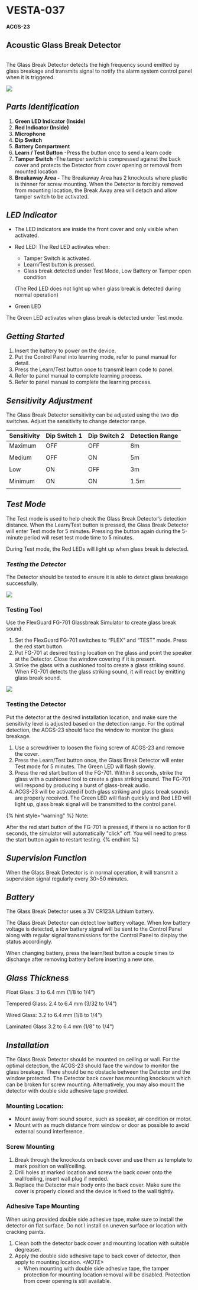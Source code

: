 # VESTA-037

**ACGS-23**

## **Acoustic Glass Break Detector**&#x20;

<figure><img src=".gitbook/assets/image (33).png" alt=""><figcaption></figcaption></figure>

The Glass Break Detector detects the high frequency sound emitted by glass breakage and transmits signal to notify the alarm system control panel when it is triggered.

![](<.gitbook/assets/0 (44).png>)

## _**Parts Identification**_

1. **Green LED Indicator (Inside)**
2. **Red Indicator (Inside)**
3. **Microphone**
4. **Dip Switch**
5. **Battery Compartment**
6. **Learn / Test Button** -Press the button once to send a learn code
7. **Tamper Switch** -The tamper switch is compressed against the back cover and protects the Detector from cover opening or removal from mounted location
8. **Breakaway Area -** The Breakaway Area has 2 knockouts where plastic is thinner for screw mounting. When the Detector is forcibly removed from mounting location, the Break Away area will detach and allow tamper switch to be activated.

## _**LED Indicator**_

* The LED indicators are inside the front cover and only visible when activated.
*   Red LED: The Red LED activates when:

    * Tamper Switch is activated.
    * Learn/Test button is pressed.
    * Glass break detected under Test Mode, Low Battery or Tamper open condition&#x20;

    (The Red LED does not light up when glass break is detected during normal operation)
* Green LED

The Green LED activates when glass break is detected under Test mode.

## _**Getting Started**_

1. Insert the battery to power on the device.
2. Put the Control Panel into learning mode, refer to panel manual for detail.
3. Press the Learn/Test button once to transmit learn code to panel.
4. Refer to panel manual to complete learning process.
5. Refer to panel manual to complete the learning process.

## _**Sensitivity Adjustment**_

The Glass Break Detector sensitivity can be adjusted using the two dip switches. Adjust the sensitivity to change detector range.

| Sensitivity | Dip Switch 1 | Dip Switch 2 | Detection Range |
| ----------- | ------------ | ------------ | --------------- |
| Maximum     | OFF          | OFF          | 8m              |
|             |              |              |                 |
| Medium      | OFF          | ON           | 5m              |
|             |              |              |                 |
| Low         | ON           | OFF          | 3m              |
|             |              |              |                 |
| Minimum     | ON           | ON           | 1.5m            |
|             |              |              |                 |

## _**Test Mode**_

The Test mode is used to help check the Glass Break Detector’s detection distance. When the Learn/Test button is pressed, the Glass Break Detector will enter Test mode for 5 minutes. Pressing the button again during the 5-minute period will reset test mode time to 5 minutes.

During Test mode, the Red LEDs will light up when glass break is detected.

### _**Testing the Detector**_

The Detector should be tested to ensure it is able to detect glass breakage successfully.

![](<.gitbook/assets/8 (21).jpeg>)

### **Testing Tool**

Use the FlexGuard FG-701 Glassbreak Simulator to create glass break sound.

1. Set the FlexGuard FG-701 switches to “FLEX” and “TEST” mode. Press the red start button.
2. Put FG-701 at desired testing location on the glass and point the speaker at the Detector. Close the window covering if it is present.
3. Strike the glass with a cushioned tool to create a glass striking sound. When FG-701 detects the glass striking sound, it will react by emitting glass break sound.

![](<.gitbook/assets/9 (13).jpeg>)

### **Testing the Detector**

Put the detector at the desired installation location, and make sure the sensitivity level is adjusted based on the detection range. For the optimal detection, the ACGS-23 should face the window to monitor the glass breakage.

1. Use a screwdriver to loosen the fixing screw of ACGS-23 and remove the cover.
2. Press the Learn/Test button once, the Glass Break Detector will enter Test mode for 5 minutes. The Green LED will flash slowly.
3. Press the red start button of the FG-701. Within 8 seconds, strike the glass with a cushioned tool to create a glass striking sound. The FG-701 will respond by producing a burst of glass-break audio.
4. ACGS-23 will be activated if both glass striking and glass break sounds are properly received. The Green LED will flash quickly and Red LED will light up, glass break signal will be transmitted to the control panel.

{% hint style="warning" %}
Note:

After the red start button of the FG-701 is pressed, if there is no action for 8 seconds, the simulator will automatically "click" off. You will need to press the start button again to restart testing.
{% endhint %}

## _**Supervision Function**_

When the Glass Break Detector is in normal operation, it will transmit a supervision signal regularly every 30\~50 minutes.

## _**Battery**_

The Glass Break Detector uses a 3V CR123A Lithium battery.

The Glass Break Detector can detect low battery voltage. When low battery voltage is detected, a low battery signal will be sent to the Control Panel along with regular signal transmissions for the Control Panel to display the status accordingly.

When changing battery, press the learn/test button a couple times to discharge after removing battery before inserting a new one.

## _**Glass Thickness**_

Float Glass: 3 to 6.4 mm (1/8 to 1/4”)

Tempered Glass: 2.4 to 6.4 mm (3/32 to 1/4")

Wired Glass: 3.2 to 6.4 mm (1/8 to 1/4")

Laminated Glass 3.2 to 6.4 mm (1/8" to 1/4")

## _**Installation**_

The Glass Break Detector should be mounted on ceiling or wall. For the optimal detection, the ACGS-23 should face the window to monitor the glass breakage. There should be no obstacle between the Detector and the window protected. The Detector back cover has mounting knockouts which can be broken for screw mounting. Alternatively, you may also mount the detector with double side adhesive tape provided.

### **Mounting Location:**

* Mount away from sound source, such as speaker, air condition or motor.
* Mount with as much distance from window or door as possible to avoid external sound interference.

### Screw Mounting

1. Break through the knockouts on back cover and use them as template to mark position on wall/ceiling.
2. Drill holes at marked location and screw the back cover onto the wall/ceiling, insert wall plug if needed.
3. Replace the Detector main body onto the back cover. Make sure the cover is properly closed and the device is fixed to the wall tightly.

### Adhesive Tape Mounting

When using provided double side adhesive tape, make sure to install the detector on flat surface. Do not I install on uneven surface or location with cracking paints.

1. Clean both the detector back cover and mounting location with suitable degreaser.
2. Apply the double side adhesive tape to back cover of detector, then apply to mounting location. _\<NOTE>_
   * When mounting with double side adhesive tape, the tamper protection for mounting location removal will be disabled. Protection from cover opening is still available.

